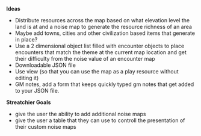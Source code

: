 __**Ideas**__
* Distribute resources across the map based on what elevation level the land is at and a noise map to generate the resource richness of an area
* Maybe add towns, cities and other civilization based items that generate in place?
* Use a 2 dimensional object list filled with encounter objects to place encounters that match the theme at the current map location and get their difficulty from the noise value of an encounter map
* Downloadable JSON file
* Use view (so that you can use the map as a play resource without editing it)
* GM notes, add a form that keeps quickly typed gm notes that get added to your JSON file.

__**Streatchier Goals**__
* give the user the ability to add additional noise maps
* give the user a table that they can use to controll the presentation of their custom noise maps
